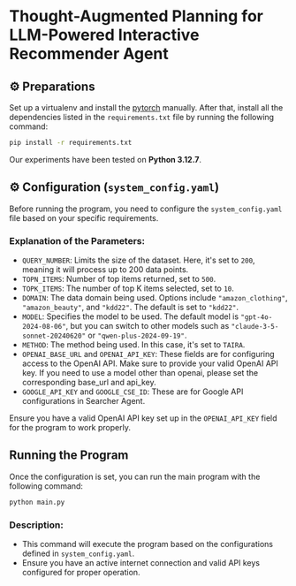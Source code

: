 <h1>Thought-Augmented Planning for LLM-Powered Interactive Recommender Agent</h1>


## ⚙    Preparations
Set up a virtualenv and install the [pytorch](https://pytorch.org/get-started/previous-versions/) manually. After that, install all the dependencies listed in the `requirements.txt` file by running the following command:

```bash
pip install -r requirements.txt
```
Our experiments have been tested on **Python 3.12.7**.
## ⚙️ Configuration (`system_config.yaml`)

Before running the program, you need to configure the `system_config.yaml` file based on your specific requirements.


### Explanation of the Parameters:
- `QUERY_NUMBER`: Limits the size of the dataset. Here, it's set to `200`, meaning it will process up to 200 data points.
- `TOPN_ITEMS`: Number of top items returned, set to `500`.
- `TOPK_ITEMS`: The number of top K items selected, set to `10`.
- `DOMAIN`: The data domain being used. Options include `"amazon_clothing"`, `"amazon_beauty"`, and `"kdd22"`. The default is set to `"kdd22"`.
- `MODEL`: Specifies the model to be used. The default model is `"gpt-4o-2024-08-06"`, but you can switch to other models such as `"claude-3-5-sonnet-20240620"` or `"qwen-plus-2024-09-19"`.
- `METHOD`: The method being used. In this case, it's set to `TAIRA`.
- `OPENAI_BASE_URL` and `OPENAI_API_KEY`: These fields are for configuring access to the OpenAI API. Make sure to provide your valid OpenAI API key. If you need to use a model other than openai, please set the corresponding base_url and api_key.
- `GOOGLE_API_KEY` and `GOOGLE_CSE_ID`: These are for Google API configurations in Searcher Agent.

Ensure you have a valid OpenAI API key set up in the `OPENAI_API_KEY` field for the program to work properly.
<p id="Run"></p>  

## Running the Program

Once the configuration is set, you can run the main program with the following command:

```bash
python main.py
```
### Description:
- This command will execute the program based on the configurations defined in `system_config.yaml`.
- Ensure you have an active internet connection and valid API keys configured for proper operation.


[//]: # (## 💰 Simulation Cost)

[//]: # (🛎️ Note that all the experiments are powered by ChatGPT-3.5, and a complete simulation involving 1000 users would cost approximately $16. &#40;$0.016/User&#41;)


